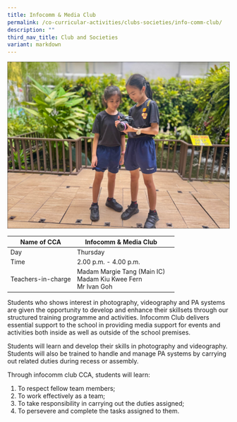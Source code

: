 ```yaml
---
title: Infocomm & Media Club
permalink: /co-curricular-activities/clubs-societies/info-comm-club/
description: ""
third_nav_title: Club and Societies
variant: markdown
---
```

![](/images/CoCurricularActivities/Infocomm/CCA_infocomm01.jpg)

|Name of CCA|Infocomm &amp; Media Club|  |
| -------- | ------- | --------------- |
|Day | Thursday | 
| Time |2.00 p.m. - 4.00 p.m. 
|Teachers-in-charge |Madam Margie Tang (Main IC)<br>Madam Kiu Kwee Fern<br>Mr Ivan Goh


Students who shows interest in photography, videography and PA systems are given the opportunity to develop and enhance their skillsets through our structured training programme and activities. Infocomm Club delivers essential support to the school in providing media support for events and activities both inside as well as outside of the school premises.<br>

Students will learn and develop their skills in photography and videography. Students will also be trained to handle and manage PA systems by carrying out related duties during recess or assembly.<br>

Through infocomm club CCA, students will learn:<br>
1. To respect fellow team members; 
2. To work effectively as a team; 
3. To take responsibility in carrying out the duties assigned; 
4. To persevere and complete the tasks assigned to them.<p></p>